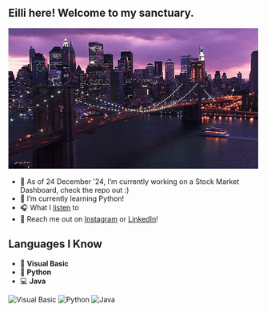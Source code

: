 ## Eilli here! Welcome to my sanctuary. 

![i love nyc lol](./31e8d1085e630936bcfeae5ed7a85f0c.gif)

- 🔭 As of 24 December '24, I’m currently working on a Stock Market Dashboard, check the repo out :)
- 🌱 I’m currently learning Python!
- 🎧 What I [listen](https://open.spotify.com/user/eillifong?si=4ede1a5663b549a8) to
- 🌹  Reach me out on [Instagram](https://www.instagram.com/eillifonggg/) or [LinkedIn](https://www.linkedin.com/in/eilliyahfong/)!

## Languages I Know

- 📘 **Visual Basic**
- 🐍 **Python**
- 💻 **Java**

![Visual Basic](https://img.shields.io/badge/Visual%20Basic-5C2D91?style=for-the-badge&logo=dotnet&logoColor=white)
![Python](https://img.shields.io/badge/Python-3776AB?style=for-the-badge&logo=python&logoColor=white)
![Java](https://img.shields.io/badge/Java-F7DF1E?style=for-the-badge&logo=java&logoColor=white)

<!--
**guccidoge/guccidoge** is a ✨ _special_ ✨ repository because its `README.md` (this file) appears on your GitHub profile.

Here are some ideas to get you started:

- 🔭 I’m currently working on ...
- 🌱 I’m currently learning ...
- 👯 I’m looking to collaborate on ...
- 🤔 I’m looking for help with ...
- 💬 Ask me about ...
- 📫 How to reach me: ...
- 😄 Pronouns: ...
- ⚡ Fun fact: ...
-->

